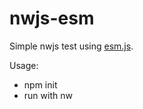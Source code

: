 # nwjs-esm

Simple nwjs test using [esm.js](https://github.com/standard-things/esm).

Usage: 
* npm init
* run with nw
